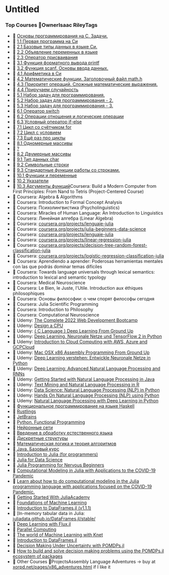 # Untitled

### Top Courses 🌱OwnerIsaac RileyTags

* 🌰 [Основы программирования на C. Задачи.](https://stepik.org/course/3078)
* 🌰 [1.1 Первая программа на Си](https://stepik.org/lesson/13977?unit=30906)
* 🌰 [2.1 Базовые типы данных в языке Си.](https://stepik.org/lesson/34299?unit=30901)
* 🌰 [2.2 Объявление переменных в языке](https://stepik.org/lesson/36170?unit=30900)
* 🌰 [2.3 Оператор присваивания](https://stepik.org/lesson/38673?unit=30902)
* 🌰 [3.1 Функция форматного вывода printf](https://stepik.org/lesson/40164?unit=30907)
* 🌰 [3.2 Функция scanf. Основы ввода данных.](https://stepik.org/lesson/40318?unit=30908)
* 🌰 [4.1 Арифметика в Си](https://stepik.org/lesson/40857?unit=30903)
* 🌰 [4.2 Математические функции. Заголовочный файл math.h](https://stepik.org/lesson/41090?unit=30904)
* 🌰 [4.3 Приоритет операций. Сложные математические выражения.](https://stepik.org/lesson/41457?unit=30905)
* 🌰 [4.4 Приручаем случайность](https://stepik.org/lesson/53161?unit=31258)
* 🌰 [5.1 Набор задач для программирования.](https://stepik.org/lesson/53872?unit=32085)
* 🌰 [5.2 Набор задач для программирования - 2.](https://stepik.org/lesson/54437?unit=32490)
* 🌰 [5.3 Набор задач для программирования - 3.](https://stepik.org/lesson/54462?unit=32612)
* 🌰 [6.1 Оператор switch](https://stepik.org/lesson/54840?unit=34364)
* 🌰 [6.2 Операции отношения и логические операции](https://stepik.org/lesson/57210?unit=35061)
* 🌰 [6.3 Условный оператор if-else](https://stepik.org/lesson/57425?unit=35201)
* 🌰 [7.1 Цикл со счётчиком for](https://stepik.org/lesson/57650?unit=35411)
* 🌰 [7.2 Цикл с условием](https://stepik.org/lesson/64123?unit=41087)
* 🌰 [7.3 Ещё раз про циклы](https://stepik.org/lesson/64311?unit=41389)
* 🌰 [8.1 Одномерные массивы](https://stepik.org/lesson/64560?unit=41410)
* 🌰 [?](https://stepik.org/lesson/64657?unit=41549)
* 🌰 [8.2 Двумерные массивы](https://stepik.org/lesson/64657?unit=41549)
* 🌰 [9.1 Тип данных char](https://stepik.org/lesson/64750?unit=41555)
* 🌰 [9.2 Символьные строки](https://stepik.org/lesson/64969?unit=41758)
* 🌰 [9.3 Стандартные функции работы со строками.](https://stepik.org/lesson/65084?unit=41875)
* 🌰 [10.1 Функции и переменные](https://stepik.org/lesson/65094?unit=41881)
* 🌰 [10.2 Указатели](https://stepik.org/lesson/65151?unit=42121)
* 🌰 [10.3 Аргументы функций](https://stepik.org/lesson/65373?unit=42143)Coursera: Build a Modern Computer from First Principles: From Nand to Tetris (Project-Centered Course)
* 🌰 Coursera: Algebra & Algorithms
* 🌰 Coursera: Introduction to Formal Concept Analysis
* 🌰 Coursera: Психолингвистика (Psycholinguistics)
* 🌰 Coursera: Miracles of Human Language: An Introduction to Linguistics
* 🌰 Coursera: Линейная алгебра (Linear Algebra)
* 🌰 Coursera: [coursera.org/projects/lenguaje-julia](https://www.coursera.org/projects/lenguaje-julia)
* 🌰 Coursera: [coursera.org/projects/julia-beginners-data-science](https://www.coursera.org/projects/julia-beginners-data-science)
* 🌰 Coursera: [coursera.org/projects/lenguaje-julia](https://www.coursera.org/projects/lenguaje-julia)
* 🌰 Coursera: [coursera.org/projects/linear-regression-julia](https://www.coursera.org/projects/linear-regression-julia)
* 🌰 Coursera: [coursera.org/projects/decision-tree-random-forest-classification-julia](https://www.coursera.org/projects/decision-tree-random-forest-classification-julia)
* 🌰 Coursera: [coursera.org/projects/logistic-regression-classification-julia](https://www.coursera.org/projects/logistic-regression-classification-julia)
* 🌰 Coursera: Aprendiendo a aprender: Poderosas herramientas mentales con las que podrás dominar temas difíciles
* 🌰 Coursera: Towards language universals through lexical semantics: introduction to lexical and semantic typology
* 🌰 Coursera: Medical Neuroscience
* 🌰 Coursera: Le Bien, le Juste, l'Utile. Introduction aux éthiques philosophiques
* 🌰 Coursera: Основы философии: о чем спорят философы сегодня
* 🌰 Coursera: Julia Scientific Programming
* 🌰 Coursera: Introduction to Philosophy
* 🌰 Coursera: Computational Neuroscience
* 🌰 Udemy: [The Complete 2022 Web Development Bootcamp](https://www.udemy.com/course-dashboard-redirect/?course_id=1565838)
* 🌰 Udemy: [Design a CPU](https://www.udemy.com/course/design-a-cpu/learn)
* 🌰 Udemy: [{ C Language } Deep Learning From Ground Up](https://www.udemy.com/course/c-language-deep-learning-from-ground-uptm/learn/)
* 🌰 Udemy: [Deep Learning, Neuronale Netze und TensorFlow 2 in Python](https://www.udemy.com/course-dashboard-redirect/?course_id=1404090)
* 🌰 Udemy: [Introduction to Cloud Computing with AWS, Azure and GCPCloud](https://www.udemy.com/course-dashboard-redirect/?course_id=2414030)
* 🌰 Udemy: [Mac OSX x86 Assembly Programming From Ground Up](https://www.udemy.com/course-dashboard-redirect/?course_id=3218011)
* 🌰 Udemy: [Deep Learning verstehen: Entwickle Neuronale Netze in Python](https://www.udemy.com/course-dashboard-redirect/?course_id=1528850)
* 🌰 Udemy: [Deep Learning: Advanced Natural Language Processing and RNNs](https://www.udemy.com/course-dashboard-redirect/?course_id=1647976)
* 🌰 Udemy: [Getting Started with Natural Language Processing in Java](https://www.udemy.com/course-dashboard-redirect/?course_id=1341904)
* 🌰 Udemy: [Text Mining and Natural Language Processing in R](https://www.udemy.com/course-dashboard-redirect/?course_id=1470544)
* 🌰 Udemy: [Data Science: Natural Language Processing (NLP) in Python](https://www.udemy.com/course-dashboard-redirect/?course_id=753140)
* 🌰 Udemy: [Hands On Natural Language Processing (NLP) using Python](https://www.udemy.com/course-dashboard-redirect/?course_id=1644806)
* 🌰 Udemy: [Natural Language Processing with Deep Learning in Python](https://www.udemy.com/course-dashboard-redirect/?course_id=918390)
* 🌰 [Функциональное программирование на языке Haskell](https://stepik.org/course/75)
* 🌰 [Rustlings](https://stepik.org/course/59778)
* 🌰 [JetBrains](https://stepik.org/users/17813950)
* 🌰 [Python. Functional Programming](https://stepik.org/course/2057)
* 🌰 [Нейронные сети](https://stepik.org/course/401)
* 🌰 [Введение в обработку естественного языка](https://stepik.org/course/1233)
* 🌰 [Дискретные структуры](https://stepik.org/course/83)
* 🌰 [Математическая логика и теория алгоритмов](https://stepik.org/course/48679)
* 🌰[ Java. Базовый курс](https://stepik.org/course/187)
* 🌰 [Introduction to Julia (for programmers)](https://juliaacademy.com/courses/enrolled/375479)
* 🌰 [Julia for Data Science](https://juliaacademy.com/courses/enrolled/937702)
* 🌰 [Julia Programming for Nervous Beginners](https://juliaacademy.com/courses/enrolled/1363996)
* 🌰 [Computational Modeling in Julia with Applications to the COVID-19 Pandemic](https://juliaacademy.com/courses/enrolled/942996)
* 🌰 [Learn about how to do computational modeling in the Julia programming language with applications focused on the COVID-19 Pandemic.](https://juliaacademy.com/courses/enrolled/942996)
* 🌰 [Getting Started With JuliaAcademy](https://juliaacademy.com/courses/enrolled/689459)
* 🌰 [Foundations of Machine Learning](https://juliaacademy.com/courses/enrolled/392870)
* 🌰 [Introduction to DataFrames.jl (v1.1.1)](https://juliaacademy.com/courses/enrolled/1237045)
* 🌰 [In-memory tabular data in Julia: [juliadata.github.io/DataFrames.jl/stable/](https://juliaacademy.com/courses/enrolled/1237045)
* 🌰 [Deep Learning with Flux.jl](https://juliaacademy.com/courses/enrolled/526449)
* 🌰 [Parallel Computing](https://juliaacademy.com/courses/enrolled/552107)
* 🌰 [The world of Machine Learning with Knet](https://juliaacademy.com/courses/enrolled/512903)
* 🌰 [Introduction to DataFrames.jl](https://juliaacademy.com/courses/enrolled/913049)
* 🌰 [Decision Making Under Uncertainty with POMDPs.jl](https://juliaacademy.com/courses/enrolled/1505381)
* 🌰 [How to build and solve decision making problems using the POMDPs.jl ecosystem of packages](https://juliaacademy.com/courses/enrolled/1505381)
* 🌰 Other Courses 🌱ProjectsAssembly Language Adventures → buy at [xorpd.net/pages/x86_adventures.html](https://www.xorpd.net/pages/x86_adventures.html) if I like it
